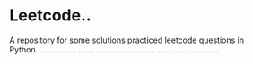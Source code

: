 # Leetcode..
A repository for some solutions practiced leetcode questions in Python.................. ....... ..... ... ...... ......... ...... ....... ...... ...
.
